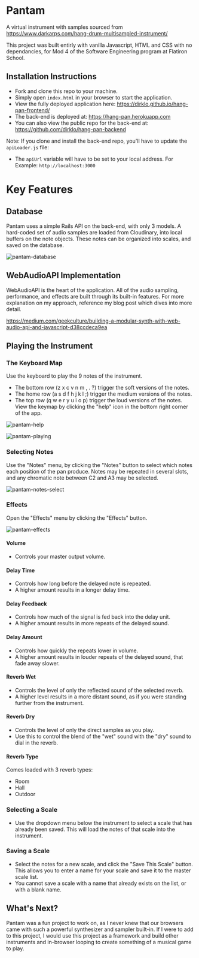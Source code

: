 # Pantam

A virtual instrument with samples sourced from https://www.darkarps.com/hang-drum-multisampled-instrument/

This project was built entirly with vanilla Javascript, HTML and CSS with no dependancies, for Mod 4 of the Software Engineering program at Flatiron School.

## Installation Instructions

* Fork and clone this repo to your machine.
* Simply open `index.html` in your browser to start the application.
* View the fully deployed application here: https://dirklo.github.io/hang-pan-frontend/
* The back-end is deployed at: https://hang-pan.herokuapp.com
* You can also view the public repo for the back-end at: https://github.com/dirklo/hang-pan-backend

Note: If you clone and install the back-end repo, you'll have to update the ```apiLoader.js``` file:

* The ```apiUrl``` variable will have to be set to your local address.  For Example:
```http://localhost:3000```

# Key Features

## Database
Pantam uses a simple Rails API on the back-end, with only 3 models.  A hard-coded set of audio samples are loaded from Cloudinary, into local buffers on the note objects. These notes can be organized into scales, and saved on the database.

![pantam-database](https://user-images.githubusercontent.com/72274257/122440982-61a5c100-cf9d-11eb-91b0-c9a1e6f4a713.jpg)

## WebAudioAPI Implementation
WebAudioAPI is the heart of the application.  All of the audio sampling, performance, and effects are built through its built-in features.  For more explanation on my approach, reference my blog post which dives into more detail.

https://medium.com/geekculture/building-a-modular-synth-with-web-audio-api-and-javascript-d38ccdeca9ea

## Playing the Instrument

### The Keyboard Map
Use the keyboard to play the 9 notes of the instrument.  
- The bottom row (z x c v n m , . ?) trigger the soft versions of the notes.
- The home row (a s d f h j k l ;) trigger the medium versions of the notes.
- The top row (q w e r y u i o p) trigger the loud versions of the notes.
View the keymap by clicking the "help" icon in the bottom right corner of the app.

![pantam-help](https://user-images.githubusercontent.com/72274257/122440250-ab41dc00-cf9c-11eb-8de5-53911ddf61bd.jpg)

![pantam-playing](https://user-images.githubusercontent.com/72274257/122443038-78e5ae00-cf9f-11eb-87d8-150a9a0289b9.gif)

### Selecting Notes
Use the "Notes" menu, by clicking the "Notes" button to select which notes each position of the pan produce.
Notes may be repeated in several slots, and any chromatic note between C2 and A3 may be selected.

![pantam-notes-select](https://user-images.githubusercontent.com/72274257/122442483-eb09c300-cf9e-11eb-97d0-7d447e0f9aea.gif)

### Effects
Open the "Effects" menu by clicking the "Effects" button.

![pantam-effects](https://user-images.githubusercontent.com/72274257/122443490-ef82ab80-cf9f-11eb-8b1c-2be51c2a698f.jpg)

#### Volume
- Controls your master output volume.

#### Delay Time
- Controls how long before the delayed note is repeated.
- A higher amount results in a longer delay time.

#### Delay Feedback
- Controls how much of the signal is fed back into the delay unit.
- A higher amount results in more repeats of the delayed sound.

#### Delay Amount 
- Controls how quickly the repeats lower in volume.
- A higher amount results in louder repeats of the delayed sound, that fade away slower.

#### Reverb Wet
- Controls the level of only the reflected sound of the selected reverb.
- A higher level results in a more distant sound, as if you were standing further from the instrument.

#### Reverb Dry
- Controls the level of only the direct samples as you play.  
- Use this to control the blend of the "wet" sound with the "dry" sound to dial in the reverb.

#### Reverb Type
Comes loaded with 3 reverb types:
- Room
- Hall
- Outdoor

### Selecting a Scale
- Use the dropdown menu below the instrument to select a scale that has already been saved.  This will load the notes of that scale into the instrument.

### Saving a Scale
- Select the notes for a new scale, and click the "Save This Scale" button.  This allows you to enter a name for your scale and save it to the master scale list.
- You cannot save a scale with a name that already exists on the list, or with a blank name.

## What's Next?
Pantam was a fun project to work on, as I never knew that our browsers came with such a powerful synthesizer and sampler built-in.  If I were to add to this project, I would use this project as a framework and build other instruments and in-browser looping to create something of a musical game to play. 
